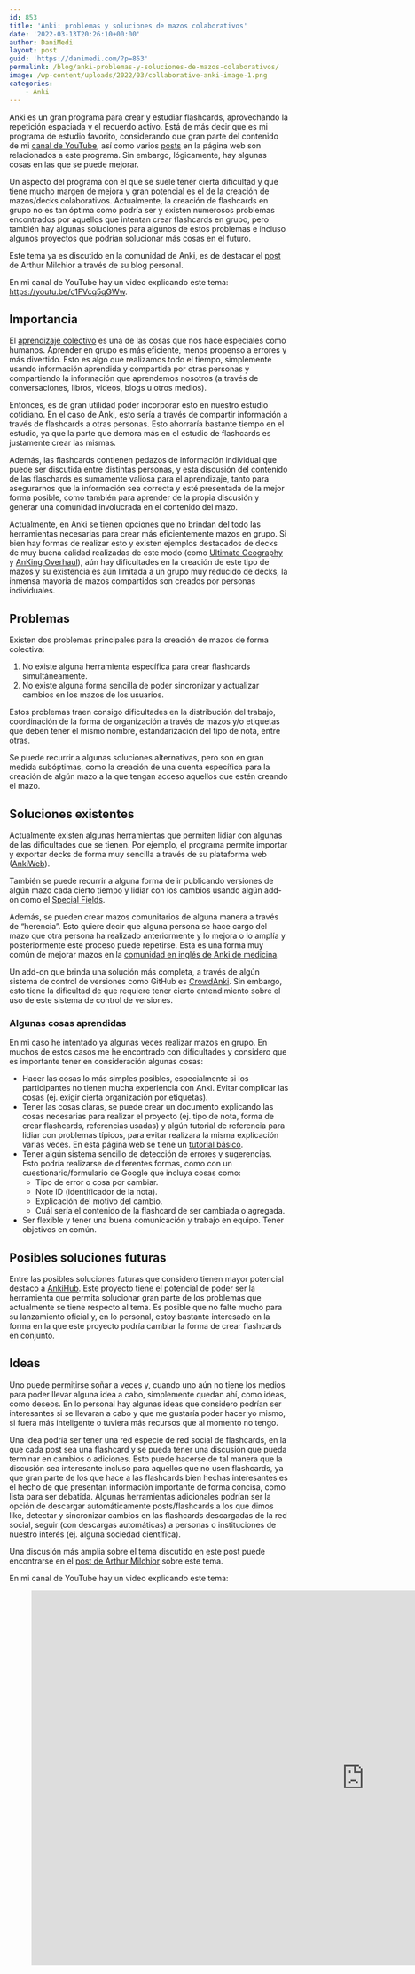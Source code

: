 ```yaml
---
id: 853
title: 'Anki: problemas y soluciones de mazos colaborativos'
date: '2022-03-13T20:26:10+00:00'
author: DaniMedi
layout: post
guid: 'https://danimedi.com/?p=853'
permalink: /blog/anki-problemas-y-soluciones-de-mazos-colaborativos/
image: /wp-content/uploads/2022/03/collaborative-anki-image-1.png
categories:
    - Anki
---
```


Anki es un gran programa para crear y estudiar flashcards, aprovechando la repetición espaciada y el recuerdo activo. Está de más decir que es mi programa de estudio favorito, considerando que gran parte del contenido de mi [canal de YouTube](https://www.youtube.com/c/DaniMedi555), así como varios [posts](https://danimedi.com/blog/tutorial-de-anki-desde-cero/) en la página web son relacionados a este programa. Sin embargo, lógicamente, hay algunas cosas en las que se puede mejorar.

Un aspecto del programa con el que se suele tener cierta dificultad y que tiene mucho margen de mejora y gran potencial es el de la creación de mazos/decks colaborativos. Actualmente, la creación de flashcards en grupo no es tan óptima como podría ser y existen numerosos problemas encontrados por aquellos que intentan crear flashcards en grupo, pero también hay algunas soluciones para algunos de estos problemas e incluso algunos proyectos que podrían solucionar más cosas en el futuro.

Este tema ya es discutido en la comunidad de Anki, es de destacar el [post](https://www.milchior.fr/blog_en/index.php/post/2020/05/02/Collaborative-decks-in-Anki) de Arthur Milchior a través de su blog personal.

En mi canal de YouTube hay un video explicando este tema: <https://youtu.be/c1FVcq5qGWw>.

## Importancia

El [aprendizaje colectivo](https://www.oxfordreference.com/view/10.1093/acref/9780190622664.001.0001/acref-9780190622664-e-874) es una de las cosas que nos hace especiales como humanos. Aprender en grupo es más eficiente, menos propenso a errores y más divertido. Esto es algo que realizamos todo el tiempo, simplemente usando información aprendida y compartida por otras personas y compartiendo la información que aprendemos nosotros (a través de conversaciones, libros, videos, blogs u otros medios).

Entonces, es de gran utilidad poder incorporar esto en nuestro estudio cotidiano. En el caso de Anki, esto sería a través de compartir información a través de flashcards a otras personas. Esto ahorraría bastante tiempo en el estudio, ya que la parte que demora más en el estudio de flashcards es justamente crear las mismas.

Además, las flashcards contienen pedazos de información individual que puede ser discutida entre distintas personas, y esta discusión del contenido de las flaschards es sumamente valiosa para el aprendizaje, tanto para asegurarnos que la información sea correcta y esté presentada de la mejor forma posible, como también para aprender de la propia discusión y generar una comunidad involucrada en el contenido del mazo.

Actualmente, en Anki se tienen opciones que no brindan del todo las herramientas necesarias para crear más eficientemente mazos en grupo. Si bien hay formas de realizar esto y existen ejemplos destacados de decks de muy buena calidad realizadas de este modo (como [Ultimate Geography](https://github.com/anki-geo/ultimate-geography) y [AnKing Overhaul](https://www.ankipalace.com/step-1-deck)), aún hay dificultades en la creación de este tipo de mazos y su existencia es aún limitada a un grupo muy reducido de decks, la inmensa mayoría de mazos compartidos son creados por personas individuales.

## Problemas

Existen dos problemas principales para la creación de mazos de forma colectiva:

1. No existe alguna herramienta específica para crear flashcards simultáneamente.
2. No existe alguna forma sencilla de poder sincronizar y actualizar cambios en los mazos de los usuarios.

Estos problemas traen consigo dificultades en la distribución del trabajo, coordinación de la forma de organización a través de mazos y/o etiquetas que deben tener el mismo nombre, estandarización del tipo de nota, entre otras.

Se puede recurrir a algunas soluciones alternativas, pero son en gran medida subóptimas, como la creación de una cuenta específica para la creación de algún mazo a la que tengan acceso aquellos que estén creando el mazo.

## Soluciones existentes

Actualmente existen algunas herramientas que permiten lidiar con algunas de las dificultades que se tienen. Por ejemplo, el programa permite importar y exportar decks de forma muy sencilla a través de su plataforma web ([AnkiWeb](https://ankiweb.net/shared/decks/)).

También se puede recurrir a alguna forma de ir publicando versiones de algún mazo cada cierto tiempo y lidiar con los cambios usando algún add-on como el [Special Fields](https://ankiweb.net/shared/info/1102281552).

Además, se pueden crear mazos comunitarios de alguna manera a través de “herencia”. Esto quiere decir que alguna persona se hace cargo del mazo que otra persona ha realizado anteriormente y lo mejora o lo amplía y posteriormente este proceso puede repetirse. Esta es una forma muy común de mejorar mazos en la [comunidad en inglés de Anki de medicina](https://www.reddit.com/r/medicalschoolanki/).

Un add-on que brinda una solución más completa, a través de algún sistema de control de versiones como GitHub es [CrowdAnki](https://ankiweb.net/shared/info/1788670778). Sin embargo, esto tiene la dificultad de que requiere tener cierto entendimiento sobre el uso de este sistema de control de versiones.

### Algunas cosas aprendidas

En mi caso he intentado ya algunas veces realizar mazos en grupo. En muchos de estos casos me he encontrado con dificultades y considero que es importante tener en consideración algunas cosas:

- Hacer las cosas lo más simples posibles, especialmente si los participantes no tienen mucha experiencia con Anki. Evitar complicar las cosas (ej. exigir cierta organización por etiquetas).
- Tener las cosas claras, se puede crear un documento explicando las cosas necesarias para realizar el proyecto (ej. tipo de nota, forma de crear flashcards, referencias usadas) y algún tutorial de referencia para lidiar con problemas típicos, para evitar realizara la misma explicación varias veces. En esta página web se tiene un [tutorial básico](https://danimedi.com/blog/tutorial-de-anki-desde-cero/).
- Tener algún sistema sencillo de detección de errores y sugerencias. Esto podría realizarse de diferentes formas, como con un cuestionario/formulario de Google que incluya cosas como:
    - Tipo de error o cosa por cambiar.
    - Note ID (identificador de la nota).
    - Explicación del motivo del cambio.
    - Cuál sería el contenido de la flashcard de ser cambiada o agregada.
- Ser flexible y tener una buena comunicación y trabajo en equipo. Tener objetivos en común.

## Posibles soluciones futuras

Entre las posibles soluciones futuras que considero tienen mayor potencial destaco a [AnkiHub](https://courses.ankipalace.com/ankihub). Este proyecto tiene el potencial de poder ser la herramienta que permita solucionar gran parte de los problemas que actualmente se tiene respecto al tema. Es posible que no falte mucho para su lanzamiento oficial y, en lo personal, estoy bastante interesado en la forma en la que este proyecto podría cambiar la forma de crear flashcards en conjunto.

## Ideas

Uno puede permitirse soñar a veces y, cuando uno aún no tiene los medios para poder llevar alguna idea a cabo, simplemente quedan ahí, como ideas, como deseos. En lo personal hay algunas ideas que considero podrían ser interesantes si se llevaran a cabo y que me gustaría poder hacer yo mismo, si fuera más inteligente o tuviera más recursos que al momento no tengo.

Una idea podría ser tener una red especie de red social de flashcards, en la que cada post sea una flashcard y se pueda tener una discusión que pueda terminar en cambios o adiciones. Esto puede hacerse de tal manera que la discusión sea interesante incluso para aquellos que no usen flashcards, ya que gran parte de los que hace a las flashcards bien hechas interesantes es el hecho de que presentan información importante de forma concisa, como lista para ser debatida. Algunas herramientas adicionales podrían ser la opción de descargar automáticamente posts/flashcards a los que dimos like, detectar y sincronizar cambios en las flashcards descargadas de la red social, seguir (con descargas automáticas) a personas o instituciones de nuestro interés (ej. alguna sociedad científica).

Una discusión más amplia sobre el tema discutido en este post puede encontrarse en el [post de Arthur Milchior](https://www.milchior.fr/blog_en/index.php/post/2020/05/02/Collaborative-decks-in-Anki) sobre este tema.

En mi canal de YouTube hay un video explicando este tema:

<figure class="wp-block-embed is-type-video is-provider-youtube wp-block-embed-youtube wp-embed-aspect-16-9 wp-has-aspect-ratio"><div class="wp-block-embed__wrapper"><div class="nv-iframe-embed"><iframe allow="accelerometer; autoplay; clipboard-write; encrypted-media; gyroscope; picture-in-picture" allowfullscreen="" frameborder="0" height="675" loading="lazy" src="https://www.youtube.com/embed/c1FVcq5qGWw?feature=oembed" title="Anki: problemas y soluciones de mazos colaborativos" width="1200"></iframe></div></div></figure>